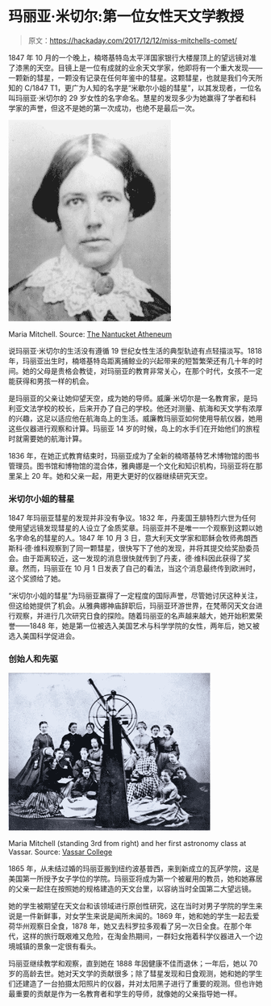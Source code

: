 # 玛丽亚·米切尔:第一位女性天文学教授

> 原文：<https://hackaday.com/2017/12/12/miss-mitchells-comet/>

1847 年 10 月的一个晚上，楠塔基特岛太平洋国家银行大楼屋顶上的望远镜对准了漆黑的天空。目镜上是一位有成就的业余天文学家，他即将有一个重大发现——一颗新的彗星，一颗没有记录在任何年鉴中的彗星。这颗彗星，也就是我们今天所知的 C/1847 T1，更广为人知的名字是“米歇尔小姐的彗星”，以其发现者，一位名叫玛丽亚·米切尔的 29 岁女性的名字命名。慧星的发现多少为她赢得了学者和科学家的声誉，但这不是她的第一次成功，也绝不是最后一次。

[![](img/63942872cea050e6af96541c76d96a3c.png)](https://hackaday.com/wp-content/uploads/2017/11/maria_mitchell.png)

Maria Mitchell. Source: [The Nantucket Atheneum](https://www.nantucketatheneum.org/)

说玛丽亚·米切尔的生活没有遵循 19 世纪女性生活的典型轨迹有点轻描淡写。1818 年，玛丽亚出生时，楠塔基特岛距离捕鲸业的兴起带来的短暂繁荣还有几十年的时间。她的父母是贵格会教徒，对玛丽亚的教育非常关心，在那个时代，女孩不一定能获得和男孩一样的机会。

是玛丽亚的父亲让她仰望天空，成为她的导师。威廉·米切尔是一名教育家，是玛利亚文法学校的校长，后来开办了自己的学校。他还对测量、航海和天文学有浓厚的兴趣，这足以适应他在航海岛上的生活。威廉教玛丽亚如何使用导航仪器，她用这些仪器进行观察和计算。玛丽亚 14 岁的时候，岛上的水手们在开始他们的旅程时就需要她的航海计算。

1836 年，在她正式教育结束时，玛丽亚成为了全新的楠塔基特艺术博物馆的图书管理员。图书馆和博物馆的混合体，雅典娜是一个文化和知识机构，玛丽亚将在那里呆上 20 年。她和父亲一起，用更大更好的仪器继续研究天空。

### 米切尔小姐的彗星

1847 年玛丽亚彗星的发现并非没有争议。1832 年，丹麦国王腓特烈六世为任何使用望远镜发现彗星的人设立了金质奖章。玛丽亚并不是唯一一个观察到这颗以她名字命名的彗星的人。1847 年 10 月 3 日，意大利天文学家和耶稣会牧师弗朗西斯科·德·维科观察到了同一颗彗星，很快写下了他的发现，并将其提交给奖励委员会。由于距离较近，这一发现的消息很快就传到了丹麦，德·维科因此获得了奖章。然而，玛丽亚在 10 月 1 日发表了自己的看法，当这个消息最终传到欧洲时，这个奖颁给了她。

“米切尔小姐的彗星”为玛丽亚赢得了一定程度的国际声誉，尽管她讨厌这种关注，但这给她提供了机会。从雅典娜神庙辞职后，玛丽亚环游世界，在梵蒂冈天文台进行观察，并进行几次研究日食的探险。随着玛丽亚的名声越来越大，她开始积累荣誉——1848 年，她是第一位被选入美国艺术与科学学院的女性，两年后，她又被选入美国科学促进会。

### 创始人和先驱

[![](img/1378ce5d5cf1d03c5397880e0ba85b7e.png)](https://hackaday.com/wp-content/uploads/2017/11/class.jpg)

Maria Mitchell (standing 3rd from right) and her first astronomy class at Vassar. Source: [Vassar College](https://digitallibrary.vassar.edu/islandora/object/vassar%3A10359)

1865 年，从未结过婚的玛丽亚搬到纽约波基普西，来到新成立的瓦萨学院，这是美国第一所授予女子学位的学院。玛丽亚将成为第一个被雇用的教员，她和她寡居的父亲一起住在按照她的规格建造的天文台里，以容纳当时全国第二大望远镜。

她的学生被期望在天文台和该领域进行原创性研究，这在当时对男子学院的学生来说是一件新鲜事，对女学生来说是闻所未闻的。1869 年，她和她的学生一起去爱荷华州观察日全食，1878 年，她又去科罗拉多观看了另一次日全食。在那个年代，这样的旅行既艰难又危险，在淘金热期间，一群妇女拖着科学仪器进入一个边境城镇的景象一定很有看头。

玛丽亚继续教学和观察，直到她在 1888 年因健康不佳而退休；一年后，她以 70 岁的高龄去世。她对天文学的贡献很多；除了彗星发现和日食观测，她和她的学生们还建造了一台拍摄太阳照片的仪器，并对太阳黑子进行了重要的观测。但也许她最重要的贡献是作为一名教育者和学生的导师，就像她的父亲指导她一样。